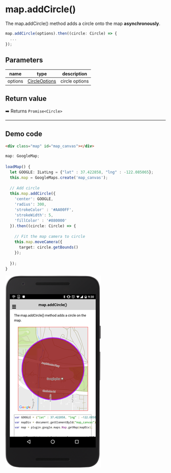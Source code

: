 # map.addCircle()

The map.addCircle() method adds a circle onto the map **asynchronously**.

```typescript
map.addCircle(options).then((circle: Circle) => {
  ...
});
```

## Parameters

name           | type                                             | description
---------------|--------------------------------------------------|---------------------------------------
options        | [CircleOptions](../../circleoptions/README.md)   | circle options


## Return value

:arrow_right: Returns `Promise<Circle>`


----------------------------------------------------------------------------------------------------------


## Demo code

```html
<div class="map" id="map_canvas"></div>
```

```typescript
map: GoogleMap;

loadMap() {
  let GOOGLE: ILatLng = {"lat" : 37.422858, "lng" : -122.085065};
  this.map = GoogleMaps.create('map_canvas');

  // Add circle
  this.map.addCircle({
    'center': GOOGLE,
    'radius': 300,
    'strokeColor' : '#AA00FF',
    'strokeWidth': 5,
    'fillColor' : '#880000'
  }).then((circle: Circle) => {

    // Fit the map camera to circle
    this.map.moveCamera({
      target: circle.getBounds()
    });

  });
}
```

![](image.png)
